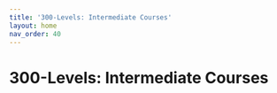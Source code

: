 ```yaml
---
title: '300-Levels: Intermediate Courses'
layout: home
nav_order: 40
---
```

# 300-Levels: Intermediate Courses
